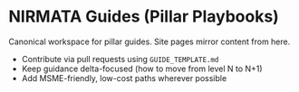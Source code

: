 # NIRMATA Guides (Pillar Playbooks)

Canonical workspace for pillar guides. Site pages mirror content from here.

- Contribute via pull requests using `GUIDE_TEMPLATE.md`
- Keep guidance delta-focused (how to move from level N to N+1)
- Add MSME-friendly, low-cost paths wherever possible

